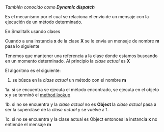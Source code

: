 *También conocido como **Dynamic dispatch***

Es el mecanismo por el cual se relaciona el envío de un mensaje con la ejecución de un método determinado.

En Smalltalk usando clases

Cuando a una instancia **x** de la clase **X** se le envía un mensaje de nombre **m** pasa lo siguiente

Tenemos que mantener una referencia a la clase donde estamos buscando en un momento determinado. Al principio la *clase actual* es **X**

El algoritmo es el siguiente:

1. se búsca en la *clase actual* un método con el nombre **m**

1a. si se encuentra se ejecuta el método encontrado, se ejecuta en el objeto **x** y se terminó el [method lookup](method-lookup.html)

1b. si no se encuentra y la *clase actual* no es **Object** la *clase actual* pasa a ser la superclase de la *clase actual* y se vuelve a 1.

1c. si no se encuentra y la clase actual es Object entonces la instancia **x** no entiende el mensaje **m**
